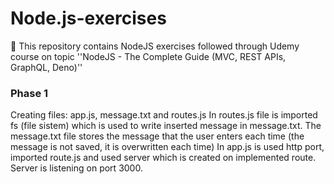 # Node.js-exercises
📝 This repository contains NodeJS exercises followed through Udemy course on topic ''NodeJS - The Complete Guide (MVC, REST APIs, GraphQL, Deno)''

### Phase 1
Creating files: app.js, message.txt and routes.js
In routes.js file is imported fs (file sistem) which is used to write inserted message in message.txt. 
The message.txt file stores the message that the user enters each time (the message is not saved, it is overwritten each time)
In app.js is used http port, imported route.js and used server which is created on implemented route. Server is listening on port 3000. 
